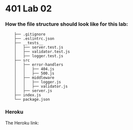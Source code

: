 # 401 Lab 02

### How the file structure should look like for this lab: 

        ├── .gitignore
        ├── .eslintrc.json
        ├── __tests__
        │   ├── server.test.js
        │   ├── validator.test.js
        │   ├── logger.test.js
        ├── src
        │   ├── error-handlers
        │   │   ├── 404.js
        │   │   ├── 500.js
        │   ├── middleware
        │   │   ├── logger.js
        │   │   ├── validator.js
        │   ├── server.js
        ├── index.js
        └── package.json

### Heroku

The Heroku link: 
